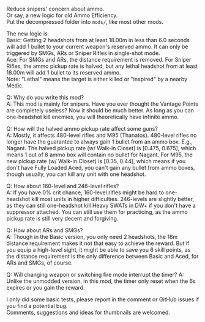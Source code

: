 Reduce snipers' concern about ammo.  
Or say, a new logic for old Ammo Efficiency.  
Put the decompressed folder into `mods/`, like most other mods.

The new logic is  
Basic: Getting 2 headshots from at least 18.00m in less than 6.0 seconds will add 1 bullet to your current weapon's reserved ammo. It can only be triggered by SMGs, ARs or Sniper Rifles in single-shot mode.  
Ace: For SMGs and ARs, the distance requirement is removed. For Sniper Rifles, the ammo pickup rate is halved, but any lethal headshot from at least 18.00m will add 1 bullet to its reserved ammo.   
Note: "Lethal" means the target is either killed or "inspired" by a nearby Medic.

Q: Why do you write this mod?  
A: This mod is mainly for snipers. Have you ever thought the Vantage Points are completely useless? Now it should be much better. As long as you can one-headshot kill enemies, you will theoretically have infinite ammo. 

Q: How will the halved ammo pickup rate affect some guns?  
A: Mostly, it affects 480-level rifles and M95 (Thanatos). 480-level rifles no longer have the guarantee to always gain 1 bullet from an ammo box. E.g., Nagant. The halved pickup rate (w/ Walk-in Closet) is [0.475, 0.675], which means 1 out of 8 ammo box will contain no bullet for Nagant. For M95, the new pickup rate (w/ Walk-in Closet) is [0.35, 0.44], which means if you don't have Fully Loaded Aced, you can't gain any bullet from ammo boxes, though usually, you can kill any unit with one headshot.

Q: How about 160-level and 246-level rifles?  
A: If you have 0% crit chance, 160-level rifles might be hard to one-headshot kill most units in higher difficulties. 246-levels are slightly better, as they can still one-headshot kill Heavy SWATs in DW+ if you don't have a suppressor attached. You can still use them for practicing, as the ammo pickup rate is still very decent and forgiving.

Q: How about ARs and SMGs?  
A: Though in the Basic version, you only need 2 headshots, the 18m distance requirement makes it not that easy to achieve the reward. But if you equip a high-level sight, it might be able to save you 6 skill points, as the distance requirement is the only difference between Basic and Aced, for ARs and SMGs, of course.

Q: Will changing weapon or switching fire mode interrupt the timer?
A: Unlike the unmodded version, in this mod, the timer only reset when the 6s expires or you gain the reward.

I only did some basic tests, please report in the comment or GitHub issues if you find a potential bug.  
Comments, suggestions and ideas for thumbnails are welcomed.

